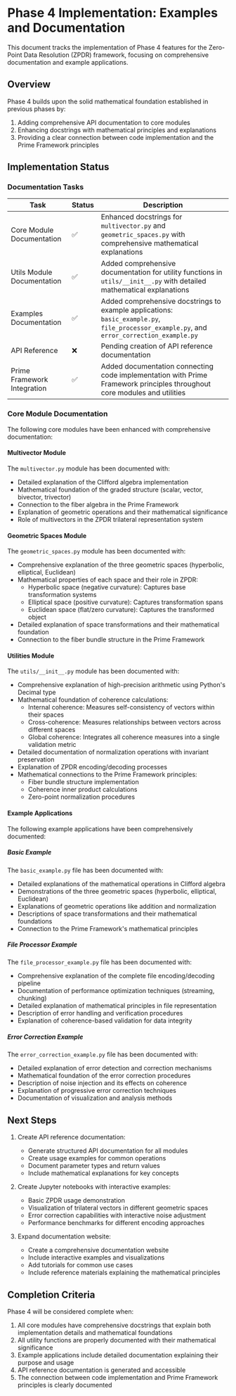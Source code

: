 # Phase 4 Implementation: Examples and Documentation

This document tracks the implementation of Phase 4 features for the Zero-Point Data Resolution (ZPDR) framework, focusing on comprehensive documentation and example applications.

## Overview

Phase 4 builds upon the solid mathematical foundation established in previous phases by:

1. Adding comprehensive API documentation to core modules
2. Enhancing docstrings with mathematical principles and explanations
3. Providing a clear connection between code implementation and the Prime Framework principles

## Implementation Status

### Documentation Tasks

| Task | Status | Description |
|------|--------|-------------|
| Core Module Documentation | ✅ | Enhanced docstrings for `multivector.py` and `geometric_spaces.py` with comprehensive mathematical explanations |
| Utils Module Documentation | ✅ | Added comprehensive documentation for utility functions in `utils/__init__.py` with detailed mathematical explanations |
| Examples Documentation | ✅ | Added comprehensive docstrings to example applications: `basic_example.py`, `file_processor_example.py`, and `error_correction_example.py` |
| API Reference | ❌ | Pending creation of API reference documentation |
| Prime Framework Integration | ✅ | Added documentation connecting code implementation with Prime Framework principles throughout core modules and utilities |

### Core Module Documentation

The following core modules have been enhanced with comprehensive documentation:

#### Multivector Module

The `multivector.py` module has been documented with:

- Detailed explanation of the Clifford algebra implementation
- Mathematical foundation of the graded structure (scalar, vector, bivector, trivector)
- Connection to the fiber algebra in the Prime Framework
- Explanation of geometric operations and their mathematical significance
- Role of multivectors in the ZPDR trilateral representation system

#### Geometric Spaces Module

The `geometric_spaces.py` module has been documented with:

- Comprehensive explanation of the three geometric spaces (hyperbolic, elliptical, Euclidean)
- Mathematical properties of each space and their role in ZPDR:
  - Hyperbolic space (negative curvature): Captures base transformation systems
  - Elliptical space (positive curvature): Captures transformation spans
  - Euclidean space (flat/zero curvature): Captures the transformed object
- Detailed explanation of space transformations and their mathematical foundation
- Connection to the fiber bundle structure in the Prime Framework

#### Utilities Module

The `utils/__init__.py` module has been documented with:

- Comprehensive explanation of high-precision arithmetic using Python's Decimal type
- Mathematical foundation of coherence calculations:
  - Internal coherence: Measures self-consistency of vectors within their spaces
  - Cross-coherence: Measures relationships between vectors across different spaces
  - Global coherence: Integrates all coherence measures into a single validation metric
- Detailed documentation of normalization operations with invariant preservation
- Explanation of ZPDR encoding/decoding processes
- Mathematical connections to the Prime Framework principles:
  - Fiber bundle structure implementation
  - Coherence inner product calculations
  - Zero-point normalization procedures

#### Example Applications

The following example applications have been comprehensively documented:

##### Basic Example

The `basic_example.py` file has been documented with:

- Detailed explanations of the mathematical operations in Clifford algebra
- Demonstrations of the three geometric spaces (hyperbolic, elliptical, Euclidean)
- Explanations of geometric operations like addition and normalization
- Descriptions of space transformations and their mathematical foundations
- Connection to the Prime Framework's mathematical principles

##### File Processor Example

The `file_processor_example.py` file has been documented with:

- Comprehensive explanation of the complete file encoding/decoding pipeline
- Documentation of performance optimization techniques (streaming, chunking)
- Detailed explanation of mathematical principles in file representation
- Description of error handling and verification procedures
- Explanation of coherence-based validation for data integrity

##### Error Correction Example

The `error_correction_example.py` file has been documented with:

- Detailed explanation of error detection and correction mechanisms
- Mathematical foundation of the error correction procedures
- Description of noise injection and its effects on coherence
- Explanation of progressive error correction techniques
- Documentation of visualization and analysis methods

## Next Steps

1. Create API reference documentation:
   - Generate structured API documentation for all modules
   - Create usage examples for common operations
   - Document parameter types and return values
   - Include mathematical explanations for key concepts

2. Create Jupyter notebooks with interactive examples:
   - Basic ZPDR usage demonstration
   - Visualization of trilateral vectors in different geometric spaces
   - Error correction capabilities with interactive noise adjustment
   - Performance benchmarks for different encoding approaches

3. Expand documentation website:
   - Create a comprehensive documentation website
   - Include interactive examples and visualizations
   - Add tutorials for common use cases
   - Include reference materials explaining the mathematical principles

## Completion Criteria

Phase 4 will be considered complete when:

1. All core modules have comprehensive docstrings that explain both implementation details and mathematical foundations
2. All utility functions are properly documented with their mathematical significance
3. Example applications include detailed documentation explaining their purpose and usage
4. API reference documentation is generated and accessible
5. The connection between code implementation and Prime Framework principles is clearly documented